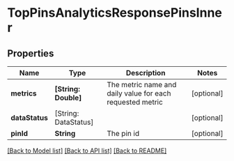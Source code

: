 # TopPinsAnalyticsResponsePinsInner

## Properties
Name | Type | Description | Notes
------------ | ------------- | ------------- | -------------
**metrics** | **[String: Double]** | The metric name and daily value for each requested metric | [optional] 
**dataStatus** | [String: DataStatus] |  | [optional] 
**pinId** | **String** | The pin id | [optional] 

[[Back to Model list]](../README.md#documentation-for-models) [[Back to API list]](../README.md#documentation-for-api-endpoints) [[Back to README]](../README.md)


